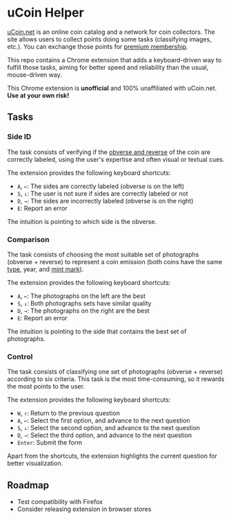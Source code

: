 # uCoin Helper

[uCoin.net](https://ucoin.net/) is an online coin catalog and a network for coin collectors. The site allows users to collect points doing some tasks (classifying images, etc.). You can exchange those points for [premium membership](https://ucoin.net/pro).

This repo contains a Chrome extension that adds a keyboard-driven way to fulfill those tasks, aiming for better speed and reliability than the usual, mouse-driven way.

This Chrome extension is **unofficial** and 100% unaffiliated with uCoin.net. **Use at your own risk!**

## Tasks

### Side ID

The task consists of verifying if the [obverse and reverse](https://en.wikipedia.org/wiki/Obverse_and_reverse) of the coin are correctly labeled, using the user's expertise and often visual or textual cues.

The extension provides the following keyboard shortcuts:

* `A`, `←`: The sides are correctly labeled (obverse is on the left)
* `S`, `↓`: The user is not sure if sides are correctly labeled or not
* `D`, `→`: The sides are incorrectly labeled (obverse is on the right)
* `E`: Report an error

The intuition is pointing to which side is the obverse.

### Comparison

The task consists of choosing the most suitable set of photographs (obverse + reverse) to represent a coin emission (both coins have the same [type](https://portlandcoins.blogspot.com/2013/11/what-are-km-numbers.html), year, and [mint mark](https://en.wikipedia.org/wiki/Mint_mark)).

The extension provides the following keyboard shortcuts:

* `A`, `←`: The photographs on the left are the best
* `S`, `↓`: Both photographs sets have similar quality
* `D`, `→`: The photographs on the right are the best
* `E`: Report an error

The intuition is pointing to the side that contains the best set of photographs.

### Control

The task consists of classifying one set of photographs (obverse + reverse) according to six criteria. This task is the most time-consuming, so it rewards the most points to the user.

The extension provides the following keyboard shortcuts:

* `W`, `↑`: Return to the previous question
* `A`, `←`: Select the first option, and advance to the next question
* `S`, `↓`: Select the second option, and advance to the next question
* `D`, `→`: Select the third option, and advance to the next question
* `Enter`: Submit the form

Apart from the shortcuts, the extension highlights the current question for better visualization.

## Roadmap

* Test compatibility with Firefox
* Consider releasing extension in browser stores
